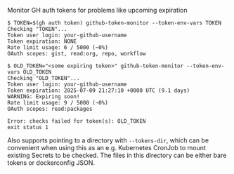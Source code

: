 Monitor GH auth tokens for problems like upcoming expiration

```console
$ TOKEN=$(gh auth token) github-token-monitor --token-env-vars TOKEN
Checking "TOKEN"...
Token user login: your-github-username
Token expiration: NONE
Rate limit usage: 6 / 5000 (~0%)
OAuth scopes: gist, read:org, repo, workflow

$ OLD_TOKEN="<some expiring token>" github-token-monitor --token-env-vars OLD_TOKEN
Checking "OLD_TOKEN"...
Token user login: your-github-username
Token expiration: 2025-07-09 21:27:10 +0000 UTC (9.1 days)
WARNING: Expiring soon!
Rate limit usage: 9 / 5000 (~0%)
OAuth scopes: read:packages

Error: checks failed for token(s): OLD_TOKEN
exit status 1
```

Also supports pointing to a directory with `--tokens-dir`, which can be
convenient when using this as an e.g. Kubernetes CronJob to mount existing
Secrets to be checked. The files in this directory can be either bare tokens
or dockerconfig JSON.
